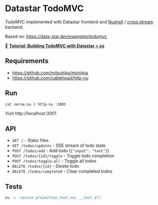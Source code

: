 # Datastar TodoMVC

TodoMVC implemented with Datastar frontend and [Nushell](https://www.nushell.sh)
/ [cross.stream](https://cablehead.github.io/xs/) backend.

Based on: https://data-star.dev/examples/todomvc

📖
**[Tutorial: Building TodoMVC with Datastar + xs](https://cablehead.github.io/xs/tutorials/datastar-todomvc/)**

## Requirements

- https://github.com/mitsuhiko/minijinja
- https://github.com/cablehead/http-nu

## Run

```bash
cat serve.nu | http-nu :3001 -
```

Visit http://localhost:3001

## API

- `GET /` - Static files
- `GET /todos/updates` - SSE stream of todo state
- `POST /todos/add` - Add todo (`{"input": "text"}`)
- `POST /todos/{id}/toggle` - Toggle todo completion
- `POST /todos/toggle-all` - Toggle all todos
- `DELETE /todos/{id}` - Delete todo
- `DELETE /todos/completed` - Clear completed todos

## Tests

```bash
nu -c 'source projection_test.nu; __test_all'
```
